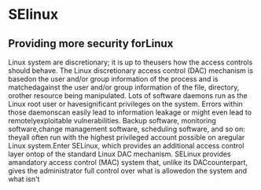 # SElinux

## Providing more security forLinux
Linux system are discretionary; it is up to theusers how the access controls should behave.
The Linux discretionary access control (DAC) mechanism is basedon the user and/or group information of the process and 
is matchedagainst the user and/or group information of the file, directory, orother resource being manipulated. Lots of software daemons run as the Linux root user or havesignificant privileges on the system. Errors within those daemonscan easily lead to information leakage or might even lead to remotelyexploitable vulnerabilities. Backup software, monitoring software,change management software, scheduling software, and so on: theyall often run with the highest 
privileged account possible on aregular Linux system.Enter SELinux, which provides an additional access control layer ontop of the standard Linux DAC mechanism. SELinux provides amandatory access control (MAC) system that, unlike its DACcounterpart, 
gives the administrator full control over what is allowedon the system and what isn't

